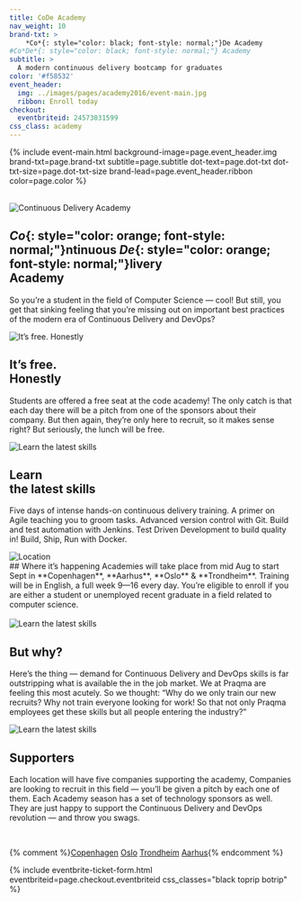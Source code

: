 ```yaml
---
title: CoDe Academy
nav_weight: 10
brand-txt: >
    *Co*{: style="color: black; font-style: normal;"}De Academy
#Co*De*{: style="color: black; font-style: normal;"} Academy
subtitle: >
  A modern continuous delivery bootcamp for graduates
color: '#f58532'
event_header:
  img: ../images/pages/academy2016/event-main.jpg
  ribbon: Enroll today
checkout:
  eventbriteid: 24573031599
css_class: academy
---
```


{% include event-main.html
background-image=page.event_header.img
brand-txt=page.brand-txt
subtitle=page.subtitle
dot-text=page.dot-txt
dot-txt-size=page.dot-txt-size
brand-lead=page.event_header.ribbon
color=page.color %}

<br>

<div class="columns3">
  <div markdown="1">
<div class="image">
  <img src="../images/pages/academy2016/0015.jpg" alt="Continuous Delivery Academy">
</div>

## *Co*{: style="color: orange; font-style: normal;"}ntinuous *De*{: style="color: orange; font-style: normal;"}livery<br> Academy
So you’re a student in the field of Computer Science — cool! But still, you get that sinking feeling that you’re missing out on important best practices of the modern era of Continuous Delivery and DevOps?
  </div>
  <div markdown="1">
<div class="image">
  <img src="../images/pages/academy2016/0040.jpg" alt="It’s free. Honestly">
</div>

## It’s free.<br> Honestly
Students are offered a free seat at the code academy! The only catch is that each day there will be a pitch from one of the sponsors about their company. But then again, they’re only here to recruit, so it makes sense right? But seriously, the lunch will be free.
  </div>
  <div markdown="1">
<div class="image">
  <img src="../images/pages/academy2016/0020.jpg" alt="Learn the latest skills">
</div>

## Learn<br> the latest skills
Five days of intense hands-on continuous delivery training. A primer on Agile teaching you to groom tasks. Advanced version control with Git. Build and test automation with Jenkins. Test Driven Development to build quality in! Build, Ship, Run with Docker.
  </div>
</div>

<div class="pullout" style="background: {{ page.color }}">
    <div class="image">
      <img src="../images/icons/icon-place-big.png" alt="Location">
    </div>
<div class="text" markdown="1">
## Where it’s happening
Academies will take place from mid Aug to start Sept in **Copenhagen**, **Aarhus**, **Oslo** & **Trondheim**. Training will be in English, a full week 9—16 every day. You’re eligible to enroll if you are either a student or unemployed recent graduate in a field related to computer science.
</div>
</div>

<br>

<div class="columns2">
  <div markdown="1">
<div class="image">
  <img src="../images/pages/academy2016/0013.jpg" class="round" alt="Learn the latest skills">
</div>

## But why?
Here’s the thing — demand for Continuous Delivery and DevOps skills is far outstripping what is available the in the job market. We at Praqma are feeling this most acutely. So we thought: “Why do we only train our new recruits? Why not train everyone looking for work! So that not only Praqma employees get these skills but all people entering the industry?”
  </div>
  <div markdown="1">
<div class="image">
  <img src="../images/pages/academy2016/0022.jpg" class="round" alt="Learn the latest skills">
</div>

## Supporters
Each location will have five companies supporting the academy, Companies are looking to recruit in this field — you’ll be given a pitch by each one of them. Each Academy season has a set of technology sponsors as well. They are just happy to support the Continuous Delivery and DevOps revolution — and throw you swags.
  </div>
</div>

<br>

{% comment %}<a href="">Copenhagen</a>
<a href="">Oslo</a>
<a href="">Trondheim</a>
<a href="">Aarhus</a>{% endcomment %}

{% include eventbrite-ticket-form.html
eventbriteid=page.checkout.eventbriteid
css_classes="black toprip botrip" %}
